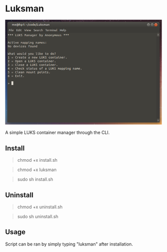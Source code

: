 # Luksman

![image alt text](screenshot.png "luksman screenshot")

A simple LUKS container manager through the CLI.

## Install

>chmod +x install.sh

>chmod +x luksman

>sudo sh install.sh

## Uninstall

>chmod +x uninstall.sh

>sudo sh uninstall.sh

## Usage

Script can be ran by simply typing "luksman" after installation.

